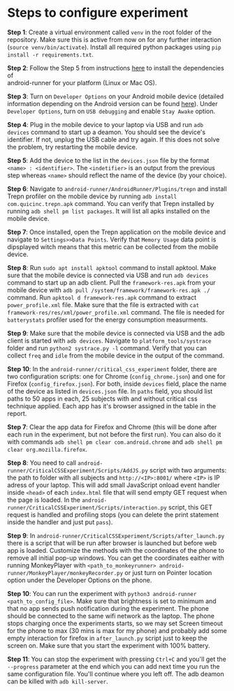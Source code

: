 # Steps to configure experiment

**Step 1**: Create a virtual environment called `venv` in the root folder of the repository. Make sure this is active from now on for any further interaction (`source venv/bin/activate`). Install all required python packages using `pip install -r requirements.txt`.

**Step 2**: Follow the Step 5 from instructions [here](https://github.com/S2-group/android-runner/blob/master/CONTRIBUTING.md) to install the dependencies of  
android-runner for your platform (Linux or Mac OS).

**Step 3**: Turn on `Developer Options` on your Android mobile device (detailed information depending on the Android version can be found [here](https://developer.android.com/studio/debug/dev-options)). Under `Developer Options`, turn on `USB debugging` and enable `Stay Awake` option.

**Step 4**: Plug in the mobile device to your laptop via USB and run `adb devices` command to start up a deamon. You should see the device's identifier. If not, unplug the USB cable and try again. If this does not solve the problem, try restarting the mobile device. 

**Step 5**: Add the device to the list in the `devices.json` file by the format `<name> : <identifier>`. The `<indetifier>` is an output from the previous step whereas `<name>` should reflect the name of the device (by your choice).

**Step 6**: Navigate to `android-runner/AndroidRunner/Plugins/trepn` and install Trepn profiler on the mobile device by running `adb install com.quicinc.trepn.apk` command. You can verify that Trepn installed by running `adb shell pm list packages`. It will list all apks installed on the mobile device.

**Step 7**: Once installed, open the Trepn application on the mobile device and navigate to `Settings>>Data Points`. Verify that `Memory Usage` data point is dipsplayed witch means that this metric can be collected from the mobile device.

**Step 8**: Run `sudo apt install apktool` command to install apktool. Make sure that the mobile device is connected via USB and run `adb devices` command to start up an adb client. Pull the `framework-res.apk` from your mobile device with `adb pull /system/framework/framework-res.apk ./` command. Run `apktool d framework-res.apk` command to extract `power_profile.xml` file. Make sure that the file is extracted with `cat framework-res/res/xml/power_profile.xml` command. The file is needed for `batterystats` profiler used for the energy consumption measurments. 

**Step 9**: Make sure that the mobile device is connected via USB and the adb client is started with `adb devices`. Navigate to `platform_tools/systrace` folder and run `python2 systrace.py -l` command. Verify that you can collect `freq` and `idle` from the mobile device in the output of the command.

**Step 10**: In the `android-runner/critical_css_experiment` folder, there are two configuration scripts: one for Chrome (`config_chrome.json`) and one for Firefox (`config_firefox.json`). For both, inside `devices` field, place the name of the device as listed in `devices.json` file. In `paths` field, you should list paths to 50 apps in each, 25 subjects with and without critical css technique applied. Each app has it's browser assigned in the table in the report.

**Step 7**: Clear the app data for Firefox and Chrome (this will be done after each run in the experiment, but not before the first run). You can also do it with 
commands `adb shell pm clear com.android.chrome` and `adb shell pm clear org.mozilla.firefox`.

**Step 8**: You need to call `android-runner/CriticalCSSExperiment/Scripts/AddJS.py` script with two  arguments: the path to folder with all subjects and `http://<IP>:8001/` where `<IP>` is IP adress of your laptop. This will add small JavaScript onload event handler inside `<head>` of each `index.html` file that will send empty GET request when the page is loaded. In the `android-runner/CriticalCSSExperiment/Scripts/interaction.py` script, this GET request is handled and profiling stops (you can delete the print statement inside the handler and just put `pass`).

**Step 9**: In `android-runner/CriticalCSSExperiment/Scripts/after_launch.py` there is a script that will be run after browser is launched but before web app is 
loaded. Customize the methods with the coordinates of the phone to remove all initial pop-up windows. You can get the coordinates eaither with running MonkeyPlayer with `<path_to_monkeyrunner> android-runner/MonkeyPlayer/monkeyRecorder.py` or just turn on Pointer location option under the Developer Options on the phone.

**Step 10**: You can run the experiment with `python3 android-runner <path_to_config_file>`. Make sure that brightness is set to minimum and that no app sends push notification during the experiment. The phone should be connected to the same wifi network as the laptop. The phone stops charging once the experiments starts, so we may set Screen timeout for the phone to max (30 mins is max for my phone) and probably add some empty interaction for firefox in `after_launch.py` script just to keep the screen on. Make sure that you start the experiment with 100% battery.

**Step 11**: You can stop the experiment with pressing `Ctrl+C` and you'll get the `--progress` parameter at the end which you can add next time you run the same 
configuration file. You'll continue where you left off. The adb deamon can be killed with `adb kill-server`.


